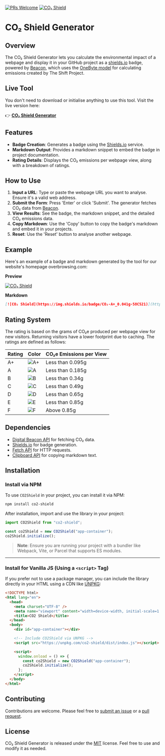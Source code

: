 [![PRs Welcome](https://img.shields.io/badge/PRs-welcome-brightgreen.svg)](https://egghead.io/courses/how-to-contribute-to-an-open-source-project-on-github)
[![CO₂ Shield](https://img.shields.io/badge/CO₂-A+_0.041g-58C521)](https://https://overbrowsing.com/co2-shield/)

# CO₂ Shield Generator

## Overview

The CO₂ Shield Generator lets you calculate the environmental impact of a webpage and display it in your GitHub project as a [shields.io](https://shields.io") badge, powered by [Beacon](https://digitalbeacon.co), which uses the [OneByte model](https://theshiftproject.org/en/lean-ict-2/) for calculating emissions created by The Shift Project.

## Live Tool

You don't need to download or initialise anything to use this tool. Visit the live version here:

👉 [**CO₂ Shield Generator**](https://https://overbrowsing.com/co2-shield/)

## Features

- **Badge Creation**: Generates a badge using the [Shields.io](https://shields.io/) service.
- **Markdown Output**: Provides a markdown snippet to embed the badge in project documentation.
- **Rating Details**: Displays the CO₂ emissions per webpage view, along with a breakdown of ratings.

## How to Use

1. **Input a URL**: Type or paste the webpage URL you want to analyse. Ensure it's a valid web address.
2. **Submit the Form**: Press 'Enter' or click 'Submit'. The generator fetches CO₂ data from [Beacon](https://digitalbeacon.co/).
3. **View Results**: See the badge, the markdown snippet, and the detailed CO₂ emissions data.
4. **Copy Markdown**: Use the 'Copy' button to copy the badge's markdown and embed it in your projects.
5. **Reset**: Use the 'Reset' button to analyse another webpage.

## Example

Here's an example of a badge and markdown generated by the tool for our website's homepage overbrowsing.com:

**Preview**

[![CO₂ Shield](https://img.shields.io/badge/CO₂-A+_0.041g-58C521)](https://https://overbrowsing.com/co2-shield/)

**Markdown**

```markdown
[![CO₂ Shield](https://img.shields.io/badge/CO₂-A+_0.041g-58C521)](https://https://overbrowsing.com/co2-shield/)
```

## Rating System

The rating is based on the grams of CO₂e produced per webpage view for new visitors. Returning visitors have a lower footprint due to caching. The ratings are defined as follows:

| Rating | Color                                                      | CO₂e Emissions per View |
| ------ | ---------------------------------------------------------- | ----------------------- |
| A+     | ![A+](https://via.placeholder.com/15/58C521/000000?text=+) | Less than 0.095g        |
| A      | ![A](https://via.placeholder.com/15/20AE69/000000?text=+)  | Less than 0.185g        |
| B      | ![B](https://via.placeholder.com/15/2D8EAC/000000?text=+)  | Less than 0.34g         |
| C      | ![C](https://via.placeholder.com/15/C89806/000000?text=+)  | Less than 0.49g         |
| D      | ![D](https://via.placeholder.com/15/C05328/000000?text=+)  | Less than 0.65g         |
| E      | ![E](https://via.placeholder.com/15/B71E1E/000000?text=+)  | Less than 0.85g         |
| F      | ![F](https://via.placeholder.com/15/652A2A/000000?text=+)  | Above 0.85g             |

## Dependencies

- [Digital Beacon API](https://digitalbeacon.co/) for fetching CO₂ data.
- [Shields.io](https://shields.io/) for badge generation.
- [Fetch API](https://developer.mozilla.org/en-US/docs/Web/API/Fetch_API) for HTTP requests.
- [Clipboard API](https://developer.mozilla.org/en-US/docs/Web/API/Clipboard_API) for copying markdown text.

## Installation

### Install via NPM

To use `CO2Shield` in your project, you can install it via NPM:

```bash
npm install co2-shield
```

After installation, import and use the library in your project:

```javascript
import CO2Shield from "co2-shield";

const co2Shield = new CO2Shield("app-container");
co2Shield.initialize();
```

> **Note**: Ensure you are running your project with a bundler like Webpack, Vite, or Parcel that supports ES modules.

---

### Install for Vanilla JS (Using a `<script>` Tag)

If you prefer not to use a package manager, you can include the library directly in your HTML using a CDN like [UNPKG](https://unpkg.com):

```html
<!DOCTYPE html>
<html lang="en">
  <head>
    <meta charset="UTF-8" />
    <meta name="viewport" content="width=device-width, initial-scale=1.0" />
    <title>CO2 Shield</title>
  </head>
  <body>
    <div id="app-container"></div>

    <!-- Include CO2Shield via UNPKG -->
    <script src="https://unpkg.com/co2-shield/dist/index.js"></script>

    <script>
      window.onload = () => {
        const co2Shield = new CO2Shield("app-container");
        co2Shield.initialize();
      };
    </script>
  </body>
</html>
```

## Contributing

Contributions are welcome. Please feel free to [submit an issue](https://github.com/overbrowsing/co2-shield/issues) or a [pull request](https://github.com/overbrowsing/co2-shield/pulls).

## License

CO₂ Shield Generator is released under the [MIT](/LICENSE) license. Feel free to use and modify it as needed.
